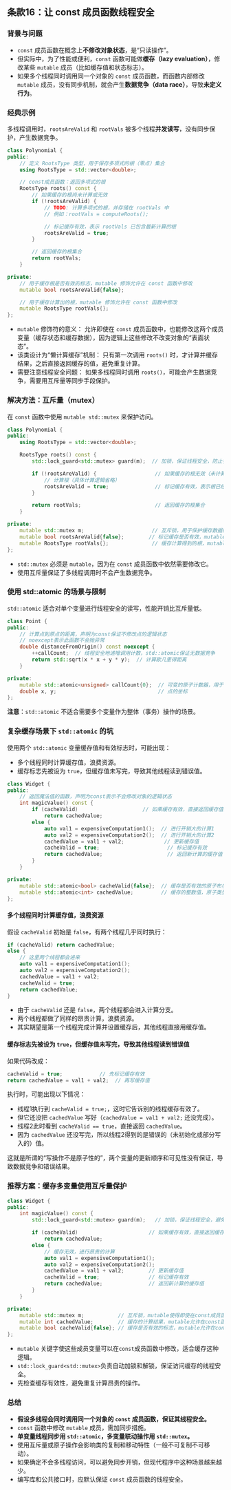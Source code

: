 ## 条款16：让 const 成员函数线程安全

### 背景与问题

- `const` 成员函数在概念上**不修改对象状态**，是“只读操作”。
- 但实际中，为了性能或便利，`const` 函数可能做**缓存（lazy evaluation）**，修改某些 `mutable` 成员（比如缓存值和状态标志）。
- 如果多个线程同时调用同一个对象的 `const` 成员函数，而函数内部修改 `mutable` 成员，没有同步机制，就会产生**数据竞争（data race）**，导致**未定义行为**。

### 经典示例

多线程调用时，`rootsAreValid` 和 `rootVals` 被多个线程**并发读写**，没有同步保护，产生数据竞争。

```cpp
class Polynomial {
public:
    // 定义 RootsType 类型，用于保存多项式的根（零点）集合
    using RootsType = std::vector<double>;

    // const成员函数：返回多项式的根
    RootsType roots() const {
        // 如果缓存的根尚未计算或无效
        if (!rootsAreValid) {
            // TODO: 计算多项式的根，并存储在 rootVals 中
            // 例如：rootVals = computeRoots();

            // 标记缓存有效，表示 rootVals 已包含最新计算的根
            rootsAreValid = true;
        }

        // 返回缓存的根集合
        return rootVals;
    }

private:
    // 用于缓存根是否有效的标志，mutable 修饰允许在 const 函数中修改
    mutable bool rootsAreValid{false};

    // 用于缓存计算出的根，mutable 修饰允许在 const 函数中修改
    mutable RootsType rootVals{};
};

```

- `mutable` 修饰符的意义：
  允许即使在 `const` 成员函数中，也能修改这两个成员变量（缓存状态和缓存数据），因为逻辑上这些修改不改变对象的“表面状态”。
- 该类设计为“懒计算缓存”机制：
  只有第一次调用 `roots()` 时，才计算并缓存结果，之后直接返回缓存的值，避免重复计算。
- 需要注意线程安全问题：
  如果多线程同时调用 `roots()`，可能会产生数据竞争，需要用互斥量等同步手段保护。

### 解决方法：互斥量（mutex）

在 `const` 函数中使用 `mutable std::mutex` 来保护访问。

```cpp
class Polynomial {
public:
    using RootsType = std::vector<double>;

    RootsType roots() const {
        std::lock_guard<std::mutex> guard(m);  // 加锁，保证线程安全，防止多个线程同时访问和修改缓存

        if (!rootsAreValid) {                   // 如果缓存的根无效（未计算过或需要更新）
            // 计算根（具体计算逻辑省略）
            rootsAreValid = true;               // 标记缓存有效，表示根已经计算并保存
        }

        return rootVals;                        // 返回缓存的根集合
    }

private:
    mutable std::mutex m;                      // 互斥锁，用于保护缓存数据的读写，mutable允许在const函数中修改
    mutable bool rootsAreValid{false};        // 标记缓存是否有效，mutable允许在const函数中修改
    mutable RootsType rootVals{};              // 缓存计算得到的根，mutable允许在const函数中修改
};
```

- `std::mutex` 必须是 `mutable`，因为在 `const` 成员函数中依然需要修改它。
- 使用互斥量保证了多线程调用时不会产生数据竞争。

### 使用 std::atomic 的场景与限制

`std::atomic` 适合对单个变量进行线程安全的读写，性能开销比互斥量低。

```cpp
class Point {
public:
    // 计算点到原点的距离，声明为const保证不修改点的逻辑状态
    // noexcept表示此函数不会抛异常
    double distanceFromOrigin() const noexcept {
        ++callCount;  // 线程安全地递增调用计数，std::atomic保证无数据竞争
        return std::sqrt(x * x + y * y);  // 计算欧几里得距离
    }

private:
    mutable std::atomic<unsigned> callCount{0};  // 可变的原子计数器，用于统计调用次数，允许const函数修改
    double x, y;                                 // 点的坐标
};
```

**注意**：`std::atomic` 不适合需要多个变量作为整体（事务）操作的场景。

### 复杂缓存场景下 `std::atomic` 的坑

使用两个 `std::atomic` 变量缓存值和有效标志时，可能出现：

- 多个线程同时计算缓存值，浪费资源。
- 缓存标志先被设为 `true`，但缓存值未写完，导致其他线程读到错误值。

```cpp
class Widget {
public:
    // 返回魔法值的函数，声明为const表示不会修改对象的逻辑状态
    int magicValue() const {
        if (cacheValid)                     // 如果缓存有效，直接返回缓存值
            return cachedValue;
        else {
            auto val1 = expensiveComputation1();  // 进行开销大的计算1
            auto val2 = expensiveComputation2();  // 进行开销大的计算2
            cachedValue = val1 + val2;             // 更新缓存值
            cacheValid = true;                      // 标记缓存有效
            return cachedValue;                     // 返回新计算的缓存值
        }
    }

private:
    mutable std::atomic<bool> cacheValid{false};  // 缓存是否有效的原子布尔标记，允许在const函数中修改
    mutable std::atomic<int> cachedValue;         // 缓存的整数值，原子类型保证多线程安全
};
```

#### 多个线程同时计算缓存值，浪费资源

假设 `cacheValid` 初始是 `false`，有两个线程几乎同时执行：

```cpp
if (cacheValid) return cachedValue;
else {
    // 这里两个线程都会进来
    auto val1 = expensiveComputation1();
    auto val2 = expensiveComputation2();
    cachedValue = val1 + val2;
    cacheValid = true;
    return cachedValue;
}
```

- 由于 `cacheValid` 还是 `false`，两个线程都会进入计算分支。
- 两个线程都做了同样的昂贵计算，浪费资源。
- 其实期望是第一个线程完成计算并设置缓存后，其他线程直接用缓存值。

#### 缓存标志先被设为 `true`，但缓存值未写完，导致其他线程读到错误值

如果代码改成：

```cpp
cacheValid = true;            // 先标记缓存有效
return cachedValue = val1 + val2;  // 再写缓存值
```

执行时，可能出现以下情况：

- 线程1执行到 `cacheValid = true;`，这时它告诉别的线程缓存有效了。
- 但它还没把 `cachedValue` 写好（`cachedValue = val1 + val2;` 还没完成）。
- 线程2此时看到 `cacheValid == true`，直接返回 `cachedValue`。
- 因为 `cachedValue` 还没写完，所以线程2得到的是错误的（未初始化或部分写入的）值。

这就是所谓的“写操作不是原子性的”，两个变量的更新顺序和可见性没有保证，导致数据竞争和错误结果。

### 推荐方案：缓存多变量使用互斥量保护

```cpp
class Widget {
public:
    int magicValue() const {
        std::lock_guard<std::mutex> guard(m);   // 加锁，保证线程安全，避免多个线程同时执行缓存更新

        if (cacheValid)                       // 如果缓存有效，直接返回缓存值
            return cachedValue;
        else {
            // 缓存无效，进行昂贵的计算
            auto val1 = expensiveComputation1();
            auto val2 = expensiveComputation2();
            cachedValue = val1 + val2;        // 更新缓存值
            cacheValid = true;                // 标记缓存有效
            return cachedValue;               // 返回新计算的缓存值
        }
    }

private:
    mutable std::mutex m;           // 互斥锁，mutable使得即使在const成员函数中也能修改锁
    mutable int cachedValue;        // 缓存的计算结果，mutable允许在const函数中修改
    mutable bool cacheValid{false}; // 缓存是否有效的标志，mutable允许在const函数中修改
};
```

- `mutable` 关键字使这些成员变量可以在`const`成员函数中修改，适合缓存这种逻辑。
- `std::lock_guard<std::mutex>`负责自动加锁和解锁，保证访问缓存的线程安全。
- 先检查缓存有效性，避免重复计算昂贵的操作。

### 总结

- **假设多线程会同时调用同一个对象的 `const` 成员函数，保证其线程安全。**
- `const` 函数中修改 `mutable` 成员，需加同步措施。
- **单变量线程同步用 `std::atomic`，多变量联动操作用 `std::mutex`。**
- 使用互斥量或原子操作会影响类的复制和移动特性（一般不可复制不可移动）。
- 如果确定不会多线程访问，可以避免同步开销，但现代程序中这种场景越来越少。
- 编写库和公共接口时，应默认保证 `const` 成员函数的线程安全。